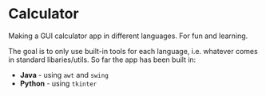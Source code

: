 # Calculator
Making a GUI calculator app in different languages. For fun and learning.

The goal is to only use built-in tools for each language, i.e. whatever comes in standard libaries/utils. So far the app has been built in:
- **Java**  - using `awt` and `swing`
- **Python**  - using `tkinter`
